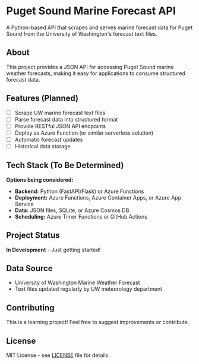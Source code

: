 ﻿# Puget Sound Marine Forecast API

A Python-based API that scrapes and serves marine forecast data for Puget Sound from the University of Washington's forecast text files.

##  About

This project provides a JSON API for accessing Puget Sound marine weather forecasts, making it easy for applications to consume structured forecast data.

##  Features (Planned)

- [ ] Scrape UW marine forecast text files
- [ ] Parse forecast data into structured format  
- [ ] Provide RESTful JSON API endpoints
- [ ] Deploy as Azure Function (or similar serverless solution)
- [ ] Automatic forecast updates
- [ ] Historical data storage

##  Tech Stack (To Be Determined)

**Options being considered:**
- **Backend:** Python (FastAPI/Flask) or Azure Functions
- **Deployment:** Azure Functions, Azure Container Apps, or Azure App Service  
- **Data:** JSON files, SQLite, or Azure Cosmos DB
- **Scheduling:** Azure Timer Functions or GitHub Actions

##  Project Status

 **In Development** - Just getting started!

##  Data Source

- University of Washington Marine Weather Forecast
- Text files updated regularly by UW meteorology department

##  Contributing

This is a learning project! Feel free to suggest improvements or contribute.

##  License

MIT License - see [LICENSE](LICENSE) file for details.
